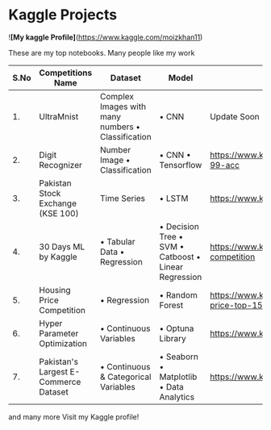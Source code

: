 # Kaggle Projects

!**[My kaggle Profile]**(https://www.kaggle.com/moizkhan11)

These are my top notebooks. Many people like my work

| **S.No** | **Competitions Name** |  **Dataset** | **Model** | **Notebook Links** |
| ------------ | ------------- | ------------ | -------------| ------------- |
| 1. | UltraMnist | Complex Images with many numbers • Classification | • CNN | Update Soon | <br />
| 2. | Digit Recognizer | Number Image • Classification | • CNN • Tensorflow | https://www.kaggle.com/code/moizkhan11/digitrecognizer-99-acc |<br />
| 3. | Pakistan Stock Exchange (KSE 100) | Time Series | • LSTM | https://www.kaggle.com/code/moizkhan11/pakistanstockexch |<br/>
| 4. | 30 Days ML by Kaggle | • Tabular Data • Regression | • Decision Tree • SVM • Catboost • Linear Regression |https://www.kaggle.com/code/moizkhan11/30-days-ml-competition |<br />
| 5. | Housing Price Competition | • Regression | • Random Forest | https://www.kaggle.com/code/moizkhan11/exercise-house-price-top-15 | <br />
| 6. | Hyper Parameter Optimization | • Continuous Variables |• Optuna Library | https://www.kaggle.com/code/moizkhan11/optuna |<br />
| 7. | Pakistan's Largest E-Commerce Dataset | • Continuous & Categorical  Variables | • Seaborn • Matplotlib • Data Analytics |https://www.kaggle.com/code/moizkhan11/ecommerce-v2-3 |

and many more Visit my Kaggle profile!




